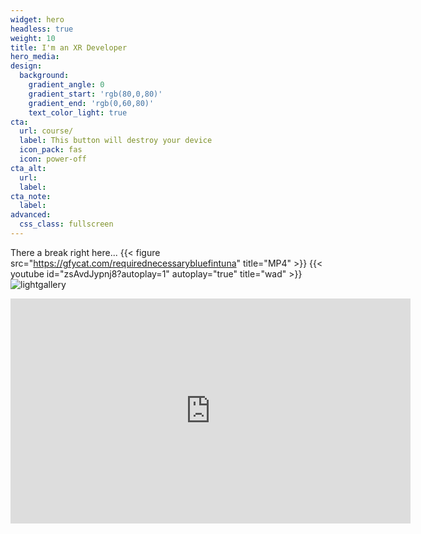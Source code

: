 ```yaml
---
widget: hero
headless: true
weight: 10
title: I'm an XR Developer
hero_media: 
design:
  background:
    gradient_angle: 0
    gradient_start: 'rgb(80,0,80)'
    gradient_end: 'rgb(0,60,80)'
    text_color_light: true
cta:
  url: course/
  label: This button will destroy your device
  icon_pack: fas
  icon: power-off
cta_alt:
  url:
  label:
cta_note:
  label:
advanced:
  css_class: fullscreen
---
```

<div id="particles-js"></div>
<!--div id="tsparticles"></div-->

There a break right here...
{{< figure src="https://gfycat.com/requirednecessarybluefintuna" title="MP4" >}}
{{< youtube id="zsAvdJypnj8?autoplay=1" autoplay="true" title="wad" >}}
![lightgallery](https://www.lightgalleryjs.com/lightgallery-demo.png)
<iframe id="ytplayer" type="text/html" width="640" height="360"
  src="http://www.youtube.com/embed/zsAvdJypnj8?autoplay=1&origin=http://example.com"
  frameborder="0"/>


<br>
<div class="embed">
  <div id="yt-embed"></div>
</div>

<script async src="https://www.youtube.com/iframe_api"></script>

<!--a class="github-button" href="https://github.com/wowchemy/wowchemy-hugo-modules" data-icon="octicon-star" data-size="large" data-show-count="true" aria-label="Star Wowchemy Website Builder for Hugo">Star Wowchemy Website Builder for Hugo</a-->

<a class="github-button" href="https://github.com/wowchemy/starter-hugo-online-course" data-icon="octicon-star" data-size="large" data-show-count="true" aria-label="Star the Online Course template">Star the Online Course template</a>
<script async defer src="https://buttons.github.io/buttons.js"></script>

<div class="headline">
<h1 class="punchline">
    Boom Punchline
</h1>
<p class="tagline">
WTF IS A TAGLINE
</p>
</div>
<!--script>
//particlesJS.load('particles-js', 'assets/particlesjs-config.json', function() {
  //console.log('callback - particles.js config loaded');
//});
</script-->
<script>
  particlesJS.load('particles-js', 'assets/particlesjs0.json', function() {
  console.log('callback - particles.js config loaded');
});
// tsParticles
//     .loadJSON("tsparticles", "assets/tsparticles0.json")
//     .then((container) => {
//         console.log("callback - tsparticles config loaded");
//     })
//     .catch((error) => {
//         console.error(error);
//     });
</script>
<script>
		ScrollReveal().reveal('.headline', { delay: 500 });
    ScrollReveal().reveal('.tagline', { delay: 1500 });
    ScrollReveal().reveal('.punchline', { delay: 2000 });
</script>
